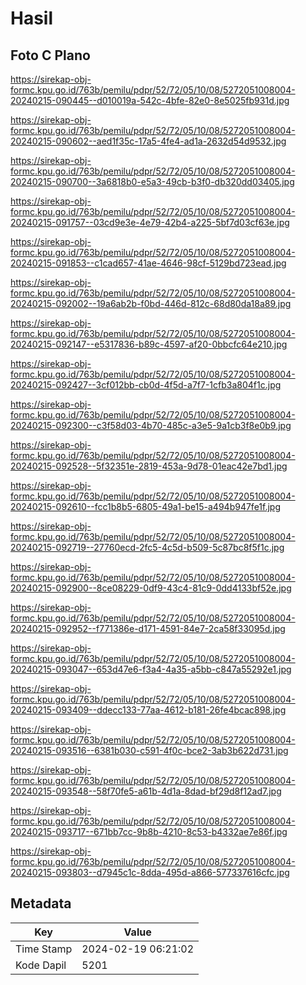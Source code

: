 # Hasil

## Foto C Plano

https://sirekap-obj-formc.kpu.go.id/763b/pemilu/pdpr/52/72/05/10/08/5272051008004-20240215-090445--d010019a-542c-4bfe-82e0-8e5025fb931d.jpg

https://sirekap-obj-formc.kpu.go.id/763b/pemilu/pdpr/52/72/05/10/08/5272051008004-20240215-090602--aed1f35c-17a5-4fe4-ad1a-2632d54d9532.jpg

https://sirekap-obj-formc.kpu.go.id/763b/pemilu/pdpr/52/72/05/10/08/5272051008004-20240215-090700--3a6818b0-e5a3-49cb-b3f0-db320dd03405.jpg

https://sirekap-obj-formc.kpu.go.id/763b/pemilu/pdpr/52/72/05/10/08/5272051008004-20240215-091757--03cd9e3e-4e79-42b4-a225-5bf7d03cf63e.jpg

https://sirekap-obj-formc.kpu.go.id/763b/pemilu/pdpr/52/72/05/10/08/5272051008004-20240215-091853--c1cad657-41ae-4646-98cf-5129bd723ead.jpg

https://sirekap-obj-formc.kpu.go.id/763b/pemilu/pdpr/52/72/05/10/08/5272051008004-20240215-092002--19a6ab2b-f0bd-446d-812c-68d80da18a89.jpg

https://sirekap-obj-formc.kpu.go.id/763b/pemilu/pdpr/52/72/05/10/08/5272051008004-20240215-092147--e5317836-b89c-4597-af20-0bbcfc64e210.jpg

https://sirekap-obj-formc.kpu.go.id/763b/pemilu/pdpr/52/72/05/10/08/5272051008004-20240215-092427--3cf012bb-cb0d-4f5d-a7f7-1cfb3a804f1c.jpg

https://sirekap-obj-formc.kpu.go.id/763b/pemilu/pdpr/52/72/05/10/08/5272051008004-20240215-092300--c3f58d03-4b70-485c-a3e5-9a1cb3f8e0b9.jpg

https://sirekap-obj-formc.kpu.go.id/763b/pemilu/pdpr/52/72/05/10/08/5272051008004-20240215-092528--5f32351e-2819-453a-9d78-01eac42e7bd1.jpg

https://sirekap-obj-formc.kpu.go.id/763b/pemilu/pdpr/52/72/05/10/08/5272051008004-20240215-092610--fcc1b8b5-6805-49a1-be15-a494b947fe1f.jpg

https://sirekap-obj-formc.kpu.go.id/763b/pemilu/pdpr/52/72/05/10/08/5272051008004-20240215-092719--27760ecd-2fc5-4c5d-b509-5c87bc8f5f1c.jpg

https://sirekap-obj-formc.kpu.go.id/763b/pemilu/pdpr/52/72/05/10/08/5272051008004-20240215-092900--8ce08229-0df9-43c4-81c9-0dd4133bf52e.jpg

https://sirekap-obj-formc.kpu.go.id/763b/pemilu/pdpr/52/72/05/10/08/5272051008004-20240215-092952--f771386e-d171-4591-84e7-2ca58f33095d.jpg

https://sirekap-obj-formc.kpu.go.id/763b/pemilu/pdpr/52/72/05/10/08/5272051008004-20240215-093047--653d47e6-f3a4-4a35-a5bb-c847a55292e1.jpg

https://sirekap-obj-formc.kpu.go.id/763b/pemilu/pdpr/52/72/05/10/08/5272051008004-20240215-093409--ddecc133-77aa-4612-b181-26fe4bcac898.jpg

https://sirekap-obj-formc.kpu.go.id/763b/pemilu/pdpr/52/72/05/10/08/5272051008004-20240215-093516--6381b030-c591-4f0c-bce2-3ab3b622d731.jpg

https://sirekap-obj-formc.kpu.go.id/763b/pemilu/pdpr/52/72/05/10/08/5272051008004-20240215-093548--58f70fe5-a61b-4d1a-8dad-bf29d8f12ad7.jpg

https://sirekap-obj-formc.kpu.go.id/763b/pemilu/pdpr/52/72/05/10/08/5272051008004-20240215-093717--671bb7cc-9b8b-4210-8c53-b4332ae7e86f.jpg

https://sirekap-obj-formc.kpu.go.id/763b/pemilu/pdpr/52/72/05/10/08/5272051008004-20240215-093803--d7945c1c-8dda-495d-a866-577337616cfc.jpg


## Metadata

| Key        | Value               |
| ---------- | ------------------- |
| Time Stamp | 2024-02-19 06:21:02 |
| Kode Dapil | 5201                |



